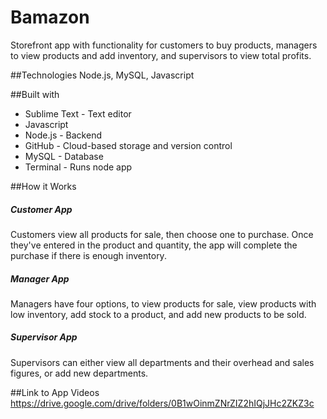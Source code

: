 # Bamazon
Storefront app with functionality for customers to buy products, managers to view products and add inventory, and supervisors to view total profits.

##Technologies
Node.js, MySQL, Javascript

##Built with
- Sublime Text - Text editor
- Javascript
- Node.js - Backend
- GitHub - Cloud-based storage and version control
- MySQL - Database
- Terminal - Runs node app

##How it Works
##### Customer App
Customers view all products for sale, then choose one to purchase. Once they've entered in the product and quantity, the app will complete the purchase if there is enough inventory. 

##### Manager App
Managers have four options, to view products for sale, view products with low inventory, add stock to a product, and add new products to be sold.

##### Supervisor App
Supervisors can either view all departments and their overhead and sales figures, or add new departments.


##Link to App Videos
https://drive.google.com/drive/folders/0B1wOinmZNrZIZ2hIQjJHc2ZKZ3c
